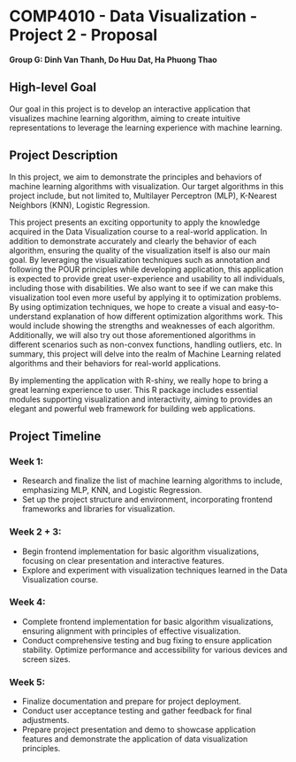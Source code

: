 # COMP4010 - Data Visualization - Project 2 - Proposal

**Group G: Dinh Van Thanh, Do Huu Dat, Ha Phuong Thao**

## High-level Goal

Our goal in this project is to develop an interactive application that visualizes machine learning algorithm, aiming to create intuitive representations to leverage the learning experience with machine learning.

## Project Description

In this project, we aim to demonstrate the principles and behaviors of machine learning algorithms with visualization. Our target algorithms in this project include, but not limited to, Multilayer Perceptron (MLP), K-Nearest Neighbors (KNN), Logistic Regression.

This project presents an exciting opportunity to apply the knowledge acquired in the Data Visualization course to a real-world application. In addition to demonstrate accurately and clearly the behavior of each algorithm, ensuring the quality of the visualization itself is also our main goal. By leveraging the visualization techniques such as annotation and following the POUR principles while developing application, this application is expected to provide great user-experience and usability to all individuals, including those with disabilities. We also want to see if we can make this visualization tool even more useful by applying it to optimization problems. By using optimization techniques, we hope to create a visual and easy-to-understand explanation of how different optimization algorithms work. This would include showing the strengths and weaknesses of each algorithm. Additionally, we will also try out those aforementioned algorithms in different scenarios such as non-convex functions, handling outliers, etc. In summary, this project will delve into the realm of Machine Learning related algorithms and their behaviors for real-world applications.


By implementing the application with R-shiny, we really hope to bring a great learning experience to user. This R package includes essential modules supporting visualization and interactivity, aiming to provides an elegant and powerful web framework for building web applications.

## Project Timeline

### Week 1:

- Research and finalize the list of machine learning algorithms to include, emphasizing MLP, KNN, and Logistic Regression.
- Set up the project structure and environment, incorporating frontend frameworks and libraries for visualization.

### Week 2 + 3:

- Begin frontend implementation for basic algorithm visualizations, focusing on clear presentation and interactive features.
- Explore and experiment with visualization techniques learned in the Data Visualization course.

### Week 4:

- Complete frontend implementation for basic algorithm visualizations, ensuring alignment with principles of effective visualization.
- Conduct comprehensive testing and bug fixing to ensure application stability.
  Optimize performance and accessibility for various devices and screen sizes.

### Week 5:

- Finalize documentation and prepare for project deployment.
- Conduct user acceptance testing and gather feedback for final adjustments.
- Prepare project presentation and demo to showcase application features and demonstrate the application of data visualization principles.
